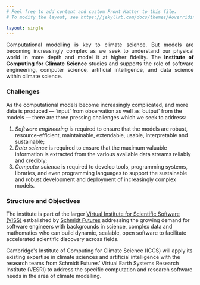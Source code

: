 ```yaml
---
# Feel free to add content and custom Front Matter to this file.
# To modify the layout, see https://jekyllrb.com/docs/themes/#overriding-theme-defaults

layout: single
---
```


<p style='text-align:justify'>
Computational modelling is key to climate science. But models are becoming
increasingly complex as we seek to understand our physical world in more depth
and model it at higher fidelity. The <strong>Institute of Computing
for Climate Science</strong> studies and supports the role of software engineering, computer science, artificial
intelligence, and data science within climate science.

<h3>Challenges</h3>
As the computational models become increasingly complicated, and more data is produced — ‘input’ from observation as well as ‘output’ from the models — there are three pressing challenges which we seek to address:
<ol>
<li><i>Software engineering</i> is required to ensure that the models are robust, resource-efficient, maintainable, extendable, usable, interpretable and sustainable;
</li>
<li><i>Data science</i> is required to ensure that the maximum valuable information is extracted from the various available data streams reliably and credibly;
</li>
<li><i>Computer science</i> is required to develop tools, programming systems, libraries, and even programming languages to support the sustainable and robust development and deployment of increasingly complex models.
</li>
</ol>
</p>

<h3>Structure and Objectives</h3>

The institute is part of the larger <a
href="https://www.schmidtfutures.com/our-work/virtual-institute-for-scientific-software/">
Virtual Institute for Scientific Software (VISS)</a> estbalished by <a
href="https://www.schmidtfutures.com/">Schmidt Futures</a> addressing
the growing demand for software engineers with backgrounds in science,
complex data and mathematics who can build dynamic, scalable, open
software to facilitate accelerated scientific discovery across fields.

Cambridge's Institute of Computing for Climate Science (ICCS) will
apply its existing expertise in climate sciences and artificial
intelligence with the research teams from Schmidt Futures’ Virtual
Earth Systems Research Institute (VESRI) to address the specific
computation and research software needs in the area of climate
modelling.
